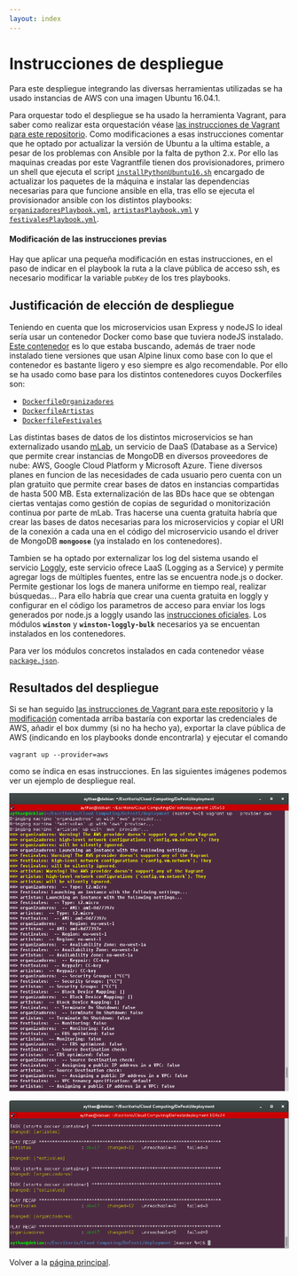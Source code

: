 ```yaml
---
layout: index
---
```


# Instrucciones de despliegue

Para este despliegue integrando las diversas herramientas utilizadas se ha usado instancias de AWS con una imagen Ubuntu 16.04.1.

Para orquestar todo el despliegue se ha usado la herramienta Vagrant, para saber como realizar esta orquestación véase [las instrucciones de Vagrant para este repositorio](vagrant). Como modificaciones a esas instrucciones comentar que he optado por actualizar la versión de Ubuntu a la ultima estable, a pesar de los problemas con Ansible por la falta de python 2.x. Por ello las maquinas creadas por este Vagrantfile tienen dos provisionadores, primero un shell que ejecuta el script [`installPythonUbuntu16.sh`](https://github.com/AythaE/DeFesti/blob/master/deployment/installPythonUbuntu16.sh) encargado de actualizar los paquetes de la máquina e instalar las dependencias necesarias para que funcione ansible en ella, tras ello se ejecuta el provisionador ansible con los distintos playbooks: [`organizadoresPlaybook.yml`](https://github.com/AythaE/DeFesti/blob/master/deployment/organizadoresPlaybook.yml), [`artistasPlaybook.yml`](https://github.com/AythaE/DeFesti/blob/master/deployment/artistasPlaybook.yml) y [`festivalesPlaybook.yml`](https://github.com/AythaE/DeFesti/blob/master/deployment/festivalesPlaybook.yml).

#### Modificación de las instrucciones previas
Hay que aplicar una pequeña modificación en estas instrucciones, en el paso de indicar en el playbook la ruta a la clave pública de acceso ssh, es necesario modificar la variable `pubKey` de los tres playbooks.

## Justificación de elección de despliegue

Teniendo en cuenta que los microservicios usan Express y nodeJS lo ideal sería usar un contenedor Docker como base que tuviera nodeJS instalado. [Este contenedor](https://hub.docker.com/_/node/) es lo que estaba buscando, además de traer node instalado tiene versiones que usan Alpine linux como base con lo que el contenedor es bastante ligero y eso siempre es algo recomendable. Por ello se ha usado como base para los distintos contenedores cuyos Dockerfiles son:

- [`DockerfileOrganizadores`](https://github.com/AythaE/DeFesti/blob/master/deployment/DockerfileOrganizadores)
- [`DockerfileArtistas`](https://github.com/AythaE/DeFesti/blob/master/deployment/DockerfileArtistas)
- [`DockerfileFestivales`](https://github.com/AythaE/DeFesti/blob/master/deployment/DockerfileFestivales)


Las distintas bases de datos de los distintos microservicios se han externalizado usando [mLab](https://mlab.com/), un servicio de DaaS (Database as a Service) que permite crear instancias de MongoDB en diversos proveedores de nube: AWS, Google Cloud Platform y Microsoft Azure. Tiene diversos planes en funcion de las necesidades de cada usuario pero cuenta con un plan gratuito que permite crear bases de datos en instancias compartidas de hasta 500 MB. Esta externalización de las BDs hace que se obtengan ciertas ventajas como gestión de copias de seguridad o monitorización continua por parte de mLab. Tras hacerse una cuenta gratuita habría que crear las bases de datos necesarias para los microservicios y copiar el URI de la conexión a cada una en el código del microservicio usando el driver de MongoDB **`mongoose`** (ya instalado en los contenedores).

Tambien se ha optado por externalizar los log del sistema usando el servicio [Loggly](https://www.loggly.com/), este servicio ofrece LaaS (Logging as a Service) y permite agregar logs de múltiples fuentes, entre las se encuentra node.js o docker. Permite gestionar los logs de manera uniforme en tiempo real, realizar búsquedas... Para ello habría que crear una cuenta gratuita en loggly y configurar en el código los parametros de acceso para enviar los logs generados por node.js a loggly usando las [instrucciones oficiales](https://www.loggly.com/docs/nodejs-logs/). Los módulos **`winston`** y **`winston-loggly-bulk`** necesarios ya se encuentan instalados en los contenedores.

Para ver los módulos concretos instalados en cada contenedor véase [`package.json`](https://github.com/AythaE/DeFesti/blob/master/deployment/package.json).

## Resultados del despliegue
Si se han seguido [las instrucciones de Vagrant para este repositorio](vagrant) y la [modificación](#modificacin-de-las-instrucciones-previas) comentada arriba bastaría con exportar las credenciales de AWS, añadir el box dummy (si no ha hecho ya), exportar la clave pública de AWS (indicando en los playbooks donde encontrarla) y ejecutar el comando
```
vagrant up --provider=aws
```
como se índica en esas instrucciones. En las siguientes imágenes podemos ver un ejemplo de despliegue real.

![despliegue final 1](https://raw.githubusercontent.com/AythaE/DeFesti/gh-pages/images/DespliegueFinalContainers1.png "Despliegue final 1")

![despliegue final 2](https://raw.githubusercontent.com/AythaE/DeFesti/gh-pages/images/DespliegueFinalContainers2.png "Despliegue final 2")


Volver a la [página principal](index).

